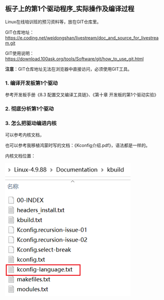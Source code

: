 ## 板子上的第1个驱动程序_实际操作及编译过程

Linux在线培训班的预习资料等，放在GIT仓库里。

GIT仓库地址：https://e.coding.net/weidongshan/livestream/doc_and_source_for_livestream.git

GIT使用说明：https://download.100ask.org/tools/Software/git/how_to_use_git.html

**注意**：GIT仓库地址无法在浏览器中直接访问，必须使用GIT工具。



### 1. 编译开发板第1个驱动

参考开发板手册《8.3	 配置交叉编译工具链》、《第十章 开发板的第1个驱动实验》



### 2. 彻底分析第1个驱动



### 3. 怎么把驱动编进内核

可以参考内核文档，

也可以参考我移植鸿蒙时写的文档：《Kconfig介绍.pdf》，语法都是一样的。

内核文档位置：

![image-20211113114643367](pic\02_first_drv\03_kbuild.png)